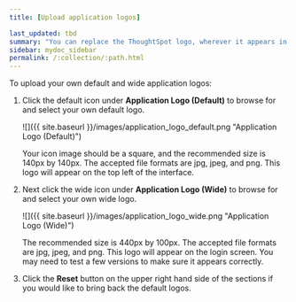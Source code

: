 ```yaml
---
title: [Upload application logos]

last_updated: tbd
summary: "You can replace the ThoughtSpot logo, wherever it appears in the ThoughtSpot web application, with your own company logo."
sidebar: mydoc_sidebar
permalink: /:collection/:path.html
---
```

To upload your own default and wide application logos:

1. Click the default icon under **Application Logo (Default)** to browse for and select your own default logo.

     ![]({{ site.baseurl }}/images/application_logo_default.png "Application Logo (Default)")

    Your icon image should be a square, and the recommended size is 140px by 140px. The accepted file formats are jpg, jpeg, and png. This logo will appear on the top left of the interface.

2. Next click the wide icon under **Application Logo (Wide)** to browse for and select your own wide logo.

     ![]({{ site.baseurl }}/images/application_logo_wide.png "Application Logo (Wide)")

    The recommended size is 440px by 100px. The accepted file formats are jpg, jpeg, and png. This logo will appear on the login screen. You may need to test a few versions to make sure it appears correctly.

3. Click the **Reset** button on the upper right hand side of the sections if you would like to bring back the default logos.
